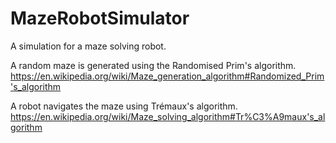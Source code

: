 # MazeRobotSimulator

A simulation for a maze solving robot.

A random maze is generated using the Randomised Prim's algorithm.
https://en.wikipedia.org/wiki/Maze_generation_algorithm#Randomized_Prim's_algorithm

A robot navigates the maze using Trémaux's algorithm.
https://en.wikipedia.org/wiki/Maze_solving_algorithm#Tr%C3%A9maux's_algorithm
